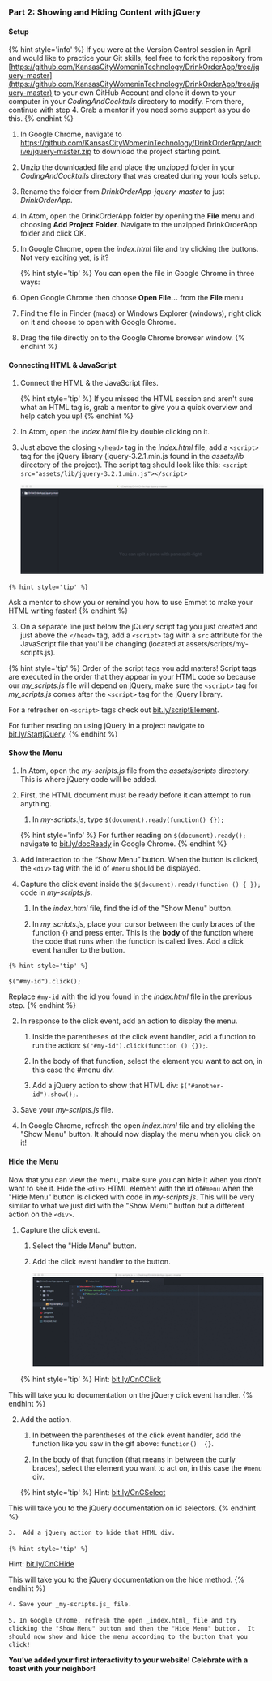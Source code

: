 ### Part 2: Showing and Hiding Content with jQuery

#### Setup

{% hint style='info' %}
If you were at the Version Control session in April and would like to practice your Git skills, feel free to fork the repository from [https://github.com/KansasCityWomeninTechnology/DrinkOrderApp/tree/jquery-master](https://github.com/KansasCityWomeninTechnology/DrinkOrderApp/tree/jquery-master) to your own GitHub Account and clone it down to your computer in your _CodingAndCocktails_ directory to modify.  From there, continue with step 4. Grab a mentor if you need some support as you do this.
{% endhint %}

1.  In Google Chrome, navigate to https://github.com/KansasCityWomeninTechnology/DrinkOrderApp/archive/jquery-master.zip to download the project starting point.

2. Unzip the downloaded file and place the unzipped folder in your _CodingAndCocktails_ directory that was created during your tools setup.

3. Rename the folder from _DrinkOrderApp-jquery-master_ to just _DrinkOrderApp_.

4. In Atom, open the DrinkOrderApp folder by opening the **File** menu and choosing **Add Project Folder**. Navigate to the unzipped DrinkOrderApp folder and click OK.

5.  In Google Chrome, open the _index.html_ file and try clicking the buttons.  Not very exciting yet, is it?

    {% hint style='tip' %}
You can open the file in Google Chrome in three ways:

 1. Open Google Chrome then choose **Open File...** from the **File** menu
 
 2. Find the file in Finder (macs) or Windows Explorer (windows), right click on it and choose to open with Google Chrome.
 
 3. Drag the file directly on to the Google Chrome browser window.
    {% endhint %}

#### Connecting HTML & JavaScript

1. Connect the HTML & the JavaScript files.

    {% hint style='tip' %}
If you missed the HTML session and aren't sure what an HTML tag is, grab a mentor to give you a quick overview and help catch you up!
    {% endhint %}

  1.  In Atom, open the _index.html_ file by double clicking on it.  

  2. Just above the closing `</head>` tag in the _index.html_ file, add a `<script>` tag for the jQuery library (jquery-3.2.1.min.js found in the _assets/lib_ directory of the project). The script tag should look like this: `<script src="assets/lib/jquery-3.2.1.min.js"></script>`
  
      ![](/images/addScript.gif)
      
    {% hint style='tip' %}
Ask a mentor to show you or remind you how to use Emmet to make your HTML writing faster!
    {% endhint %}

   3. On a separate line just below the jQuery script tag you just created and just above the `</head>` tag, add a `<script>` tag with a `src` attribute for the JavaScript file that you'll be changing (located at assets/scripts/my-scripts.js).

   {% hint style='tip' %}
Order of the script tags you add matters! Script tags are executed in the order that they appear in your HTML code so because our _my_scripts.js_ file will depend on jQuery, make sure the `<script>` tag for _my_scripts.js_ comes after the `<script>` tag for the jQuery library.

For a refresher on `<script>` tags check out [bit.ly/scriptElement](http://bit.ly/scriptElement).

For further reading on using jQuery in a project navigate to [bit.ly/StartjQuery](http://bit.ly/StartjQuery).
    {% endhint %}

#### Show the Menu
1.  In Atom, open the _my-scripts.js_ file from the _assets/scripts_ directory. This is where jQuery code will be added.

2.  First, the HTML document must be ready before it can attempt to run anything.  

    1. In _my-scripts.js_, type `$(document).ready(function() {});`

    {% hint style='info' %}
For further reading on `$(document).ready();` navigate to [bit.ly/docReady](http://bit.ly/docReady) in Google Chrome.
    {% endhint %}

3. Add interaction to the “Show Menu” button.  When the button is clicked, the `<div>` tag with the id of `#menu` should be displayed.

  1.  Capture the click event inside the `$(document).ready(function () { });` code in _my-scripts.js_.

      1.  In the _index.html_ file, find the id of the "Show Menu" button.

      2.  In _my_scripts.js_, place your cursor between the curly braces of the function {} and press enter.  This is the **body** of the function where the code that runs when the function is called lives.  Add a click event handler to the button.

    {% hint style='tip' %}
`$("#my-id").click();` 

Replace `#my-id` with the id you found in the _index.html_ file in the previous step.
    {% endhint %}

  2.  In response to the click event, add an action to display the menu.

      1.  Inside the parentheses of the click event handler, add a function to run the action: `$("#my-id").click(function () {});`.

      2.  In the body of that function, select the element you want to act on, in this case the #menu div.

      3.  Add a jQuery action to show that HTML div: `$("#another-id").show();`.
    
4. Save your _my-scripts.js_ file.

5. In Google Chrome, refresh the open _index.html_ file and try clicking the "Show Menu" button.  It should now display the menu when you click on it!

#### Hide the Menu
Now that you can view the menu, make sure you can hide it when you don’t want to see it. Hide the `<div>` HTML element with the id of`#menu` when the "Hide Menu" button is clicked with code in _my-scripts.js_.  This will be very similar to what we just did with the "Show Menu" button but a different action on the `<div>`.

1.  Capture the click event.

    1.  Select the "Hide Menu" button.

    2.  Add the click event handler to the button.
    
        ![](/images/selectHideMenu.gif)
    
    {% hint style='tip' %}
Hint: [bit.ly/CnCClick](http://bit.ly/CnCClick)

This will take you to documentation on the jQuery click event handler.
    {% endhint %}

2.  Add the action.

    1.  In between the parentheses of the click event handler, add the function like you saw in the gif above: `function()  {}`.

    2.  In the body of that function (that means in between the curly braces), select the element you want to act on, in this case the `#menu` div.

    {% hint style='tip' %}
Hint: [bit.ly/CnCSelect](http://bit.ly/CnCSelect)

This will take you to the jQuery documentation on id selectors.
    {% endhint %}

    3.  Add a jQuery action to hide that HTML div.

    {% hint style='tip' %}
Hint: [bit.ly/CnCHide](http://bit.ly/CnCHide)

This will take you to the jQuery documentation on the hide method.
    {% endhint %}
    
    4. Save your _my-scripts.js_ file.

    5. In Google Chrome, refresh the open _index.html_ file and try clicking the "Show Menu" button and then the "Hide Menu" button.  It should now show and hide the menu according to the button that you click!

**You’ve added your first interactivity to your website! Celebrate with a toast with your neighbor!**

